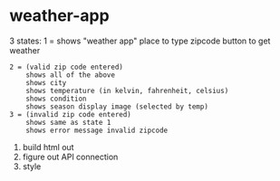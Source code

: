 # weather-app

3 states:
    1 = shows "weather app"
        place to type zipcode
        button to get weather

    2 = (valid zip code entered)
        shows all of the above
        shows city
        shows temperature (in kelvin, fahrenheit, celsius)
        shows condition
        shows season display image (selected by temp)
    3 = (invalid zip code entered) 
        shows same as state 1 
        shows error message invalid zipcode

1. build html out
2. figure out API connection
3. style 